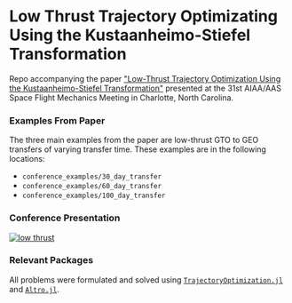 # Low Thrust Trajectory Optimizating Using the Kustaanheimo-Stiefel Transformation

Repo accompanying the paper ["Low-Thrust Trajectory Optimization Using the
Kustaanheimo-Stiefel Transformation"](http://roboticexplorationlab.org/papers/ks_low_thrust.pdf) presented at the 31st AIAA/AAS Space
Flight Mechanics Meeting in Charlotte, North Carolina.

### Examples From Paper
The three main examples from the paper are low-thrust GTO to GEO transfers of varying transfer time. These examples are in the following locations:

- `conference_examples/30_day_transfer`
- `conference_examples/60_day_transfer`
- `conference_examples/100_day_transfer`

### Conference Presentation
[![low thrust](http://img.youtube.com/vi/xwHRsvAGsdg/0.jpg)](http://www.youtube.com/watch?v=xwHRsvAGsdg "low thrust")

### Relevant Packages
All problems were formulated and solved using [`TrajectoryOptimization.jl`](https://github.com/RoboticExplorationLab/TrajectoryOptimization.jl) and [`Altro.jl`](https://github.com/RoboticExplorationLab/Altro.jl).
